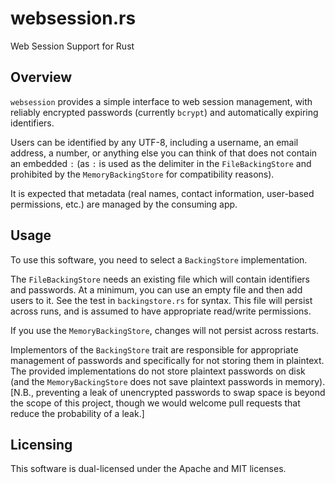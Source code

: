 # websession.rs
Web Session Support for Rust

## Overview

`websession` provides a simple interface to web session management, with reliably encrypted passwords (currently `bcrypt`) and automatically expiring identifiers.

Users can be identified by any UTF-8, including a username, an email address, a number, or anything else you can think of that does not contain an embedded `:` (as `:` is used as the delimiter in the `FileBackingStore` and prohibited by the `MemoryBackingStore` for compatibility reasons).

It is expected that metadata (real names, contact information, user-based permissions, etc.) are managed by the consuming app.

## Usage

To use this software, you need to select a `BackingStore` implementation.

The `FileBackingStore` needs an existing file which will contain identifiers and passwords.  At a minimum, you can use an empty file and then add users to it.  See the test in `backingstore.rs` for syntax.  This file will persist across runs, and is assumed to have appropriate read/write permissions.

If you use the `MemoryBackingStore`, changes will not persist across restarts.

Implementors of the `BackingStore` trait are responsible for appropriate management of passwords and specifically for not storing them in plaintext.  The provided implementations do not store plaintext passwords on disk (and the `MemoryBackingStore` does not save plaintext passwords in memory).  [N.B., preventing a leak of unencrypted passwords to swap space is beyond the scope of this project, though we would welcome pull requests that reduce the probability of a leak.]

## Licensing

This software is dual-licensed under the Apache and MIT licenses.
